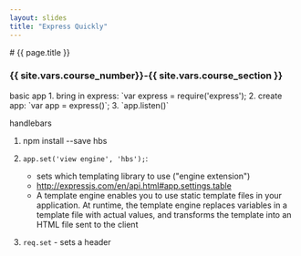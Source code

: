 ```yaml
---
layout: slides
title: "Express Quickly"
---
```

<section markdown="block" class="intro-slide">
# {{ page.title }}

### {{ site.vars.course_number}}-{{ site.vars.course_section }}

<p><small></small></p>
</section>
basic app
1. bring in express: `var express = require('express');
2. create app: `var app = express()`;
3. `app.listen()`

handlebars
1. npm install --save hbs
2. `app.set('view engine', 'hbs');`: 
    * sets which templating library to use ("engine extension")
    * http://expressjs.com/en/api.html#app.settings.table
    * A template engine enables you to use static template files in your application. At runtime, the template engine replaces variables in a template file with actual values, and transforms the template into an HTML file sent to the client
    


1. `req.set` - sets a header
